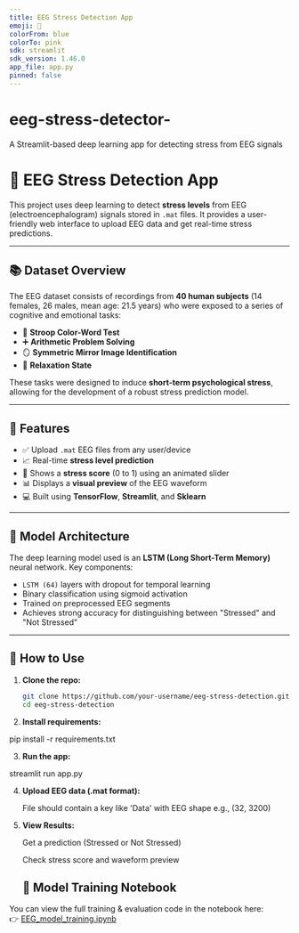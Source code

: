 ```yaml
---
title: EEG Stress Detection App
emoji: 🧠
colorFrom: blue
colorTo: pink
sdk: streamlit
sdk_version: 1.46.0
app_file: app.py
pinned: false
---
```



# eeg-stress-detector-
A Streamlit-based deep learning app for detecting stress from EEG signals

# 🧠 EEG Stress Detection App

This project uses deep learning to detect **stress levels** from EEG (electroencephalogram) signals stored in `.mat` files. It provides a user-friendly web interface to upload EEG data and get real-time stress predictions.

---

## 📚 Dataset Overview

The EEG dataset consists of recordings from **40 human subjects** (14 females, 26 males, mean age: 21.5 years) who were exposed to a series of cognitive and emotional tasks:

- 🧠 **Stroop Color-Word Test**
- ➕ **Arithmetic Problem Solving**
- 🪞 **Symmetric Mirror Image Identification**
- 🧘 **Relaxation State**

These tasks were designed to induce **short-term psychological stress**, allowing for the development of a robust stress prediction model.

---

## 🚀 Features

- ✅ Upload `.mat` EEG files from any user/device
- 📈 Real-time **stress level prediction**
- 🎯 Shows a **stress score** (0 to 1) using an animated slider
- 📊 Displays a **visual preview** of the EEG waveform
- 💻 Built using **TensorFlow**, **Streamlit**, and **Sklearn**

---

## 🧪 Model Architecture

The deep learning model used is an **LSTM (Long Short-Term Memory)** neural network. Key components:

- `LSTM (64)` layers with dropout for temporal learning
- Binary classification using sigmoid activation
- Trained on preprocessed EEG segments
- Achieves strong accuracy for distinguishing between "Stressed" and "Not Stressed"

---

## 🧠 How to Use

1. **Clone the repo:**

   ```bash
   git clone https://github.com/your-username/eeg-stress-detection.git
   cd eeg-stress-detection
2. **Install requirements:**

pip install -r requirements.txt

3. **Run the app:**
   
streamlit run app.py

4. **Upload EEG data (.mat format):**

   File should contain a key like 'Data' with EEG shape e.g., (32, 3200)

5. **View Results:**

   Get a prediction (Stressed or Not Stressed)

   Check stress score and waveform preview

   ## 🧠 Model Training Notebook

You can view the full training & evaluation code in the notebook here:  
👉 [EEG_model_training.ipynb](EEG_model_training.ipynb)


